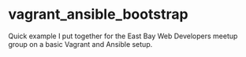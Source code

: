 # vagrant_ansible_bootstrap

Quick example I put together for the East Bay Web Developers meetup group on a basic Vagrant and Ansible setup.
